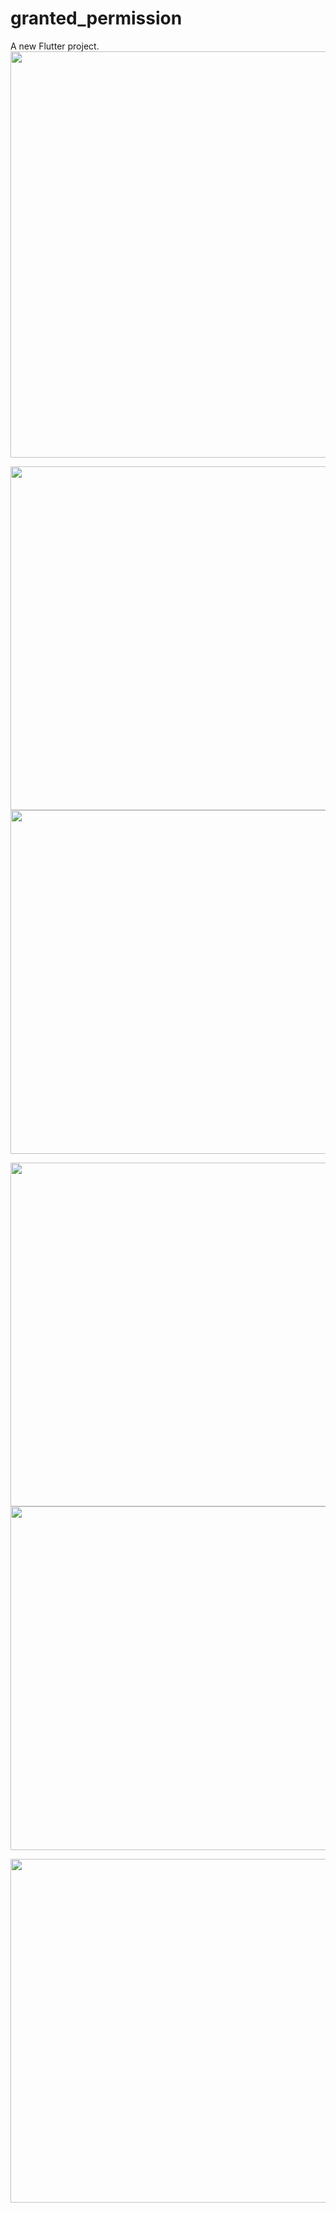 # granted_permission

A new Flutter project.
<img src="https://user-images.githubusercontent.com/111557931/201465850-026fab7a-7745-4101-8c0d-288d8b82953f.mp4" style=" height:650px; " data-target="animated-image.originalImage">

<img src="https://user-images.githubusercontent.com/111557931/201465877-304d4fe7-27e4-4c2b-a096-fee617be870a.jpg" style=" height:550px; " data-target="animated-image.originalImage"><img src="https://user-images.githubusercontent.com/111557931/201465900-2eb97cc4-1f46-44c2-b98f-a1dd95e886d9.jpg" style=" height:550px; " data-target="animated-image.originalImage">

<img src="https://user-images.githubusercontent.com/111557931/201465959-8c462086-8a3b-467b-bc6d-9c117fa2e875.jpg" style=" height:550px; " data-target="animated-image.originalImage"><img src="https://user-images.githubusercontent.com/111557931/201465988-a9239a59-30e0-4888-bead-d7699975da96.jpg" style=" height:550px; " data-target="animated-image.originalImage">

<img src="https://user-images.githubusercontent.com/111557931/201465995-6ac7708e-0494-4ebf-88bd-7283f7a78aa5.jpg" style=" height:550px; " data-target="animated-image.originalImage">




